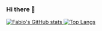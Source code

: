 ### Hi there 👋
[![Fabio's GitHub stats](https://github-readme-stats.vercel.app/api?username=theenergici&count_private=true&show_icons=true&theme=codeSTACKr)
](https://github.com/theenergici/github-readme-stats)
[![Top Langs](https://github-readme-stats.vercel.app/api/top-langs/?username=theenergici&langs_count=8&layout=compact)](https://github.com/theenergici/github-readme-stats)

<!--
**theenergici/theenergici** is a ✨ _special_ ✨ repository because its `README.md` (this file) appears on your GitHub profile.

Here are some ideas to get you started:

- 🔭 I’m currently working on ...
- 🌱 I’m currently learning ...
- 👯 I’m looking to collaborate on ...
- 🤔 I’m looking for help with ...
- 💬 Ask me about ...
- 📫 How to reach me: ...
- 😄 Pronouns: ...
- ⚡ Fun fact: ...
-->
